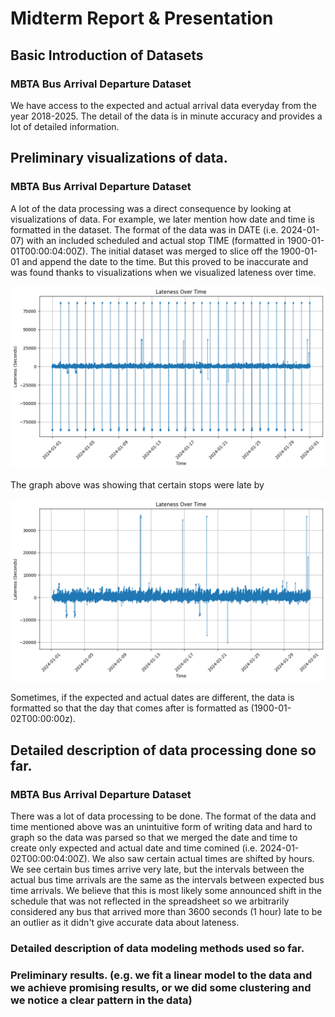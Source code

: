 # Midterm Report & Presentation

## Basic Introduction of Datasets

### MBTA Bus Arrival Departure Dataset

We have access to the expected and actual arrival data everyday from the year 2018-2025. The detail of the data is in minute accuracy and provides a lot of detailed information.

## Preliminary visualizations of data.

### MBTA Bus Arrival Departure Dataset

A lot of the data processing was a direct consequence by looking at visualizations of data. For example, we later mention how date and time is formatted in the dataset. The format of the data was in DATE (i.e. 2024-01-07) with an included scheduled and actual stop TIME (formatted in 1900-01-01T00:00:04:00Z). The initial dataset was merged to slice off the 1900-01-01 and append the date to the time. But this proved to be inaccurate and was found thanks to visualizations when we visualized lateness over time.

![Lateness Over Time V1](lateness_over_time_v1.png)

The graph above was showing that certain stops were late by

![Lateness Over Time Graph](image.png)

Sometimes, if the expected and actual dates are different, the data is formatted so that the day that comes after is formatted as (1900-01-02T00:00:00z).

## Detailed description of data processing done so far.

### MBTA Bus Arrival Departure Dataset

There was a lot of data processing to be done. The format of the data and time mentioned above was an unintuitive form of writing data and hard to graph so the data was parsed so that we merged the date and time to create only expected and actual date and time comined (i.e. 2024-01-02T00:00:04:00Z). We also saw certain actual times are shifted by hours. We see certain bus times arrive very late, but the intervals between the actual bus time arrivals are the same as the intervals between expected bus time arrivals. We believe that this is most likely some announced shift in the schedule that was not reflected in the spreadsheet so we arbitrarily considered any bus that arrived more than 3600 seconds (1 hour) late to be an outlier as it didn't give accurate data about lateness.

### Detailed description of data modeling methods used so far.

### Preliminary results. (e.g. we fit a linear model to the data and we achieve promising results, or we did some clustering and we notice a clear pattern in the data)
